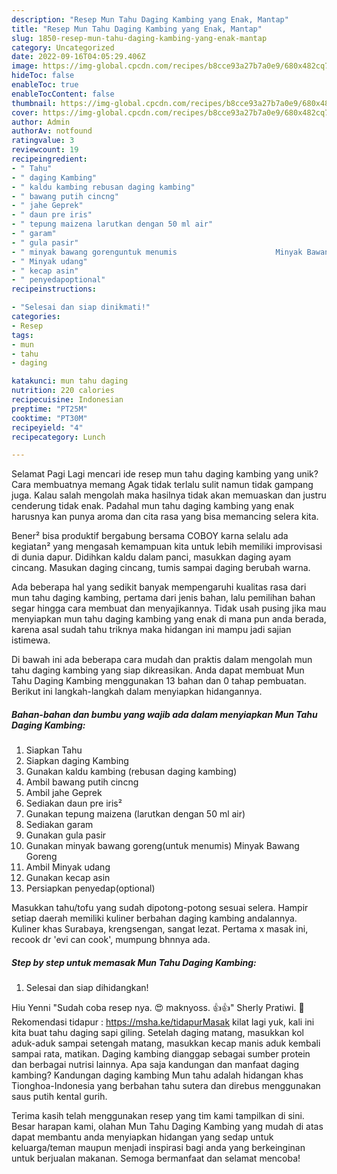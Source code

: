 ```yaml
---
description: "Resep Mun Tahu Daging Kambing yang Enak, Mantap"
title: "Resep Mun Tahu Daging Kambing yang Enak, Mantap"
slug: 1850-resep-mun-tahu-daging-kambing-yang-enak-mantap
category: Uncategorized
date: 2022-09-16T04:05:29.406Z
image: https://img-global.cpcdn.com/recipes/b8cce93a27b7a0e9/680x482cq70/mun-tahu-daging-kambing-foto-resep-utama.jpg
hideToc: false
enableToc: true
enableTocContent: false
thumbnail: https://img-global.cpcdn.com/recipes/b8cce93a27b7a0e9/680x482cq70/mun-tahu-daging-kambing-foto-resep-utama.jpg
cover: https://img-global.cpcdn.com/recipes/b8cce93a27b7a0e9/680x482cq70/mun-tahu-daging-kambing-foto-resep-utama.jpg
author: Admin
authorAv: notfound
ratingvalue: 3
reviewcount: 19
recipeingredient:
- " Tahu"
- " daging Kambing"
- " kaldu kambing rebusan daging kambing"
- " bawang putih cincng"
- " jahe Geprek"
- " daun pre iris"
- " tepung maizena larutkan dengan 50 ml air"
- " garam"
- " gula pasir"
- " minyak bawang gorenguntuk menumis                      Minyak Bawang Goreng"
- " Minyak udang"
- " kecap asin"
- " penyedapoptional"
recipeinstructions:

- "Selesai dan siap dinikmati!"
categories:
- Resep
tags:
- mun
- tahu
- daging

katakunci: mun tahu daging 
nutrition: 220 calories
recipecuisine: Indonesian
preptime: "PT25M"
cooktime: "PT30M"
recipeyield: "4"
recipecategory: Lunch

---
```



Selamat Pagi Lagi mencari ide resep mun tahu daging kambing yang unik? Cara membuatnya memang Agak tidak terlalu sulit namun tidak gampang juga. Kalau salah mengolah maka hasilnya tidak akan memuaskan dan justru cenderung tidak enak. Padahal mun tahu daging kambing yang enak harusnya kan punya aroma dan cita rasa yang bisa memancing selera kita.


Bener² bisa produktif bergabung bersama COBOY karna selalu ada kegiatan² yang mengasah kemampuan kita untuk lebih memiliki improvisasi di dunia dapur. Didihkan kaldu dalam panci, masukkan daging ayam cincang. Masukan daging cincang, tumis sampai daging berubah warna.

Ada beberapa hal yang sedikit banyak mempengaruhi kualitas rasa dari mun tahu daging kambing, pertama dari jenis bahan, lalu pemilihan bahan segar hingga cara membuat dan menyajikannya. Tidak usah pusing jika mau menyiapkan mun tahu daging kambing yang enak di mana pun anda berada, karena asal sudah tahu triknya maka hidangan ini mampu jadi sajian istimewa.


Di bawah ini ada beberapa cara mudah dan praktis dalam mengolah mun tahu daging kambing yang siap dikreasikan. Anda dapat membuat Mun Tahu Daging Kambing menggunakan 13 bahan dan 0 tahap pembuatan. Berikut ini langkah-langkah dalam menyiapkan hidangannya.

<!--inarticleads1-->

##### Bahan-bahan dan bumbu yang wajib ada dalam menyiapkan Mun Tahu Daging Kambing:

1. Siapkan  Tahu
1. Siapkan  daging Kambing
1. Gunakan  kaldu kambing (rebusan daging kambing)
1. Ambil  bawang putih cincng
1. Ambil  jahe Geprek
1. Sediakan  daun pre iris²
1. Gunakan  tepung maizena (larutkan dengan 50 ml air)
1. Sediakan  garam
1. Gunakan  gula pasir
1. Gunakan  minyak bawang goreng(untuk menumis)                      Minyak Bawang Goreng
1. Ambil  Minyak udang
1. Gunakan  kecap asin
1. Persiapkan  penyedap(optional)


Masukkan tahu/tofu yang sudah dipotong-potong sesuai selera. Hampir setiap daerah memiliki kuliner berbahan daging kambing andalannya. Kuliner khas Surabaya, krengsengan, sangat lezat. Pertama x masak ini, recook dr &#39;evi can cook&#39;, mumpung bhnnya ada. 

<!--inarticleads2-->

##### Step by step untuk memasak Mun Tahu Daging Kambing:


1. Selesai dan siap dihidangkan!

Hiu Yenni &#34;Sudah coba resep nya. 😍 maknyoss. 👍👍&#34; Sherly Pratiwi. 🔴 Rekomendasi tidapur : https://msha.ke/tidapurMasak kilat lagi yuk, kali ini kita buat tahu daging sapi giling. Setelah daging matang, masukkan kol aduk-aduk sampai setengah matang, masukkan kecap manis aduk kembali sampai rata, matikan. Daging kambing dianggap sebagai sumber protein dan berbagai nutrisi lainnya. Apa saja kandungan dan manfaat daging kambing? Kandungan daging kambing Mun tahu adalah hidangan khas Tionghoa-Indonesia yang berbahan tahu sutera dan direbus menggunakan saus putih kental gurih. 

Terima kasih telah menggunakan resep yang tim kami tampilkan di sini. Besar harapan kami, olahan Mun Tahu Daging Kambing yang mudah di atas dapat membantu anda menyiapkan hidangan yang sedap untuk keluarga/teman maupun menjadi inspirasi bagi anda yang berkeinginan untuk berjualan makanan. Semoga bermanfaat dan selamat mencoba!
